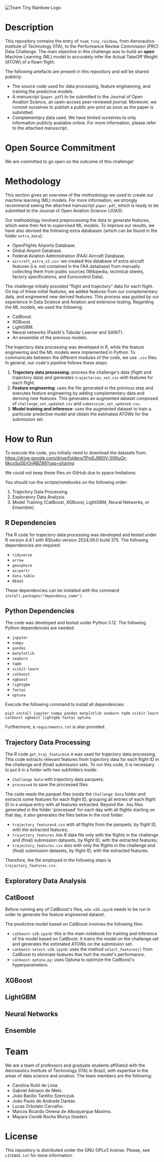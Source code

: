 ![Team Tiny Rainbow Logo](tiny_rainbow_logo.jpeg)

# Description

This repository contains the entry of `team_tiny_rainbow`, from Aeronautics Institute of Technology (ITA), to the Performance Review Commission (PRC) Data Challenge. The main objective in this challenge was to build an **open** Machine Learning (ML) model to accurately infer the Actual TakeOff Weight (ATOW) of a flown flight.

The following artefacts are present in this repository and will be shared publicly:
- The source code used for data processing, feature engineering, and training the predictive models.
- A manuscript (`paper.pdf`) to be submitted to the Journal of Open Aviation Science, an open-access peer-reviewed journal. Moreover, we commit ourselves to publish a public pre-print as soon as the paper is submitted.
- Complementary data used. We have limited ourselves to only information publicly available online. For more information, please refer to the attached manuscript.

# Open Source Commitment

We are committed to go open on the outcome of this challenge!

# Methodology

This section gives an overview of the methodology we used to create our machine learning (ML) models. For more information, we strongly recommend seeing the attached manuscript `paper.pdf`, which is ready to be submitted to the Journal of Open Aviation Science (JOAS).

Our methodology involved preprocessing the data to generate features, which were then fed to supervised ML models. To improve our results, we have also devised the following extra databases (which can be found in the folder `extra_data`):
- OpenFlights Airports Database.
- Global Airport Database.
- Federal Aviation Administration (FAA) Aircraft Database.
- `aircraft_extra_v3.csv`: we created this database of extra aircraft features (i.e. not contained in the FAA database) from manually collecting them from public sources (Wikipedia, technical sheets, factory specifications, and Eurocontrol Data).

The challenge initially provided "flight and trajectory" data for each flight. On top of these initial features, we added features from our complementary data, and engineered new derived features. This process was guided by our experience in Data Science and Aviation and extensive testing. Regarding the ML models, we used the following:
- CatBoost.
- XGBoost.
- LightGBM.
- Neural networks (FastAI's Tabular Learner and SAINT).
- An ensemble of the previous models.

The trajectory data processing was developed in R, while the feature engineering and the ML models were implemented in Python. To communicate between the different modules of the code, we use `.csv` files. In general, our code's pipeline follows these steps:
1. **Trajectory data processing:** process the challenge's data (flight and trajectory data) and generates `trajectories_set.csv` with features for each flight.
2. **Feature engineering**: uses the file generated in the previous step and executes feature engineering by adding complementary data and deriving new features. This generates an augmented dataset composed of `challenge_set_updated.csv` and `submission_set_updated.csv`.
3. **Model training and inference**: uses the augmented dataset to train a particular predictive model and obtain the estimated ATOWs for the submission set.

# How to Run

To execute the code, you initially need to download the datasets from:
https://drive.google.com/drive/folders/1PmEJ880V-0XKuOr-6kcoSqSErOnRBZ88?usp=sharing

We could not keep these files on GitHub due to space limitations.

You should run the scripts/notebooks on the following order:
1. Trajectory Data Processing.
2. Exploratory Data Analysis.
3. Model Training (CatBoost, XGBoost, LightGBM, Neural Networks, or Ensemble).



## R Dependencies

The R code for trajectory data processing was developed and tested under R version 4.4.1 with RStudio version 2024.09.0 build 375. The following dependencies are required:
- `tidyverse`
- `arrow`
- `geosphere`
- `airportr`
- `data.table`
- `REdaS`

These dependencies can be installed with the command `install.packages("dependency_name")`.

## Python Dependencies

The code was developed and tested under Python 3.12. The following Python dependencies are needed:
- `jupyter`
- `numpy`
- `pandas`
- `matplotlib`
- `seaborn`
- `tqdm`
- `scikit-learn`
- `catboost`
- `xgboost`
- `lightgbm`
- `fastai`
- `optuna`

Execute the following command to install all dependencies:
```
pip3 install jupyter numpy pandas matplotlib seaborn tqdm scikit-learn catboost xgboost lightgbm fastai optuna
```

Furthermore, a `requirements.txt` is also provided.

## Trajectory Data Processing

The R code `get_traj_features4.R` was used for trajectory data processing. This code extracts relevant features from trajectory data for each flight ID in the challenge and (final) submission sets. To run this code, it is necessary to put it in a folder with two subfolders inside: 
- `Challenge Data` with trajectory data parquets;
- `processed` to save the processed files.

The code reads the parquet files inside the `Challenge Data` folder and extracts some features for each flight ID, grouping all entries of each flight ID in a unique entry with all features extracted. Beyond the `.Rda` files generated in the folder 'processed' for each day with all flights starting on that day, it also generates the files below in the root folder:
- `trajectory_features4.csv` with all flights from the parquets, by flight ID, with the extracted features;
- `trajectory_features.Rda` R data file only with the flights in the challenge and (final) submission datasets, by flight ID, with the extracted features;
- `trajectory_features.csv` also with only the flights in the challenge and (final) submission datasets, by flight ID, with the extracted features.

Therefore, the file employed in the following steps is `trajectory_features.csv`.

## Exploratory Data Analysis

## CatBoost

Before running any of CatBoost's files, `eda-v20.ipynb` needs to be run in order to generate the feature engineered dataset.

The predictive model based on CatBoost involves the following files:
- `catboost-v20.ipynb`: this is the main notebook for training and inference of the model based on CatBoost. It trains the model on the challenge set and generates the estimated ATOWs on the submission set.
- `catboost-select-v20.ipynb`: uses the method `select_features()` from CatBoost to eliminate features that hurt the model's performance.
- `catboost-optuna.py`: uses Optuna to optimize the CatBoost's hyperparameters.

## XGBoost

## LightGBM

## Neural Networks

## Ensemble

# Team

We are a team of professors and graduate students affiliated with the Aeronautics Institute of Technology (ITA) in Brazil, with expertise in the areas of data science and aviation. The team members are the following:
- Carolina Rutili de Lima.
- Gabriel Adriano de Melo.
- João Basílio Tarelho Szenczuk.
- João Paulo de Andrade Dantas.
- Lucas Orbolato Carvalho.
- Marcos Ricardo Omena de Albuquerque Maximo.
- Mayara Condé Rocha Murça (leader).

# License

This repository is distributed under the GNU GPLv3 license. Please, see `LICENSE.txt` for more information.
